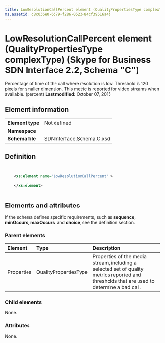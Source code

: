 ```yaml
---
title: LowResolutionCallPercent element (QualityPropertiesType complexType) (Skype for Business SDN Interface 2.2, Schema "C")
ms.assetid: c8c036e0-6579-f286-0523-84cf39516a4b
---
```



# LowResolutionCallPercent element (QualityPropertiesType complexType) (Skype for Business SDN Interface 2.2, Schema "C")
Percentage of time of the call where resolution is low. Threshold is 120 pixels for smaller dimension. This metric is reported for video streams when available. (percent) 
 **Last modified:** October 07, 2015
  
    
    


## Element information


|||
|:-----|:-----|
|**Element type**|Not defined |
|**Namespace**||
|**Schema file**|SDNInterface.Schema.C.xsd |
   

## Definition


```XML


    <xs:element name="LowResolutionCallPercent" >
    
    </xs:element>
  
```


## Elements and attributes

If the schema defines specific requirements, such as **sequence**, **minOccurs**, **maxOccurs**, and **choice**, see the definition section. 
  
    
    

### Parent elements



|**Element**|**Type**|**Description**|
|:-----|:-----|:-----|
| [Properties](properties-element-qualitytype-complextype.md)| [QualityPropertiesType](qualitypropertiestype-complextype.md)|Properties of the media stream, including a selected set of quality metrics reported and thresholds that are used to determine a bad call. |
   

### Child elements

None. 
  
    
    

### Attributes

None. 
  
    
    

